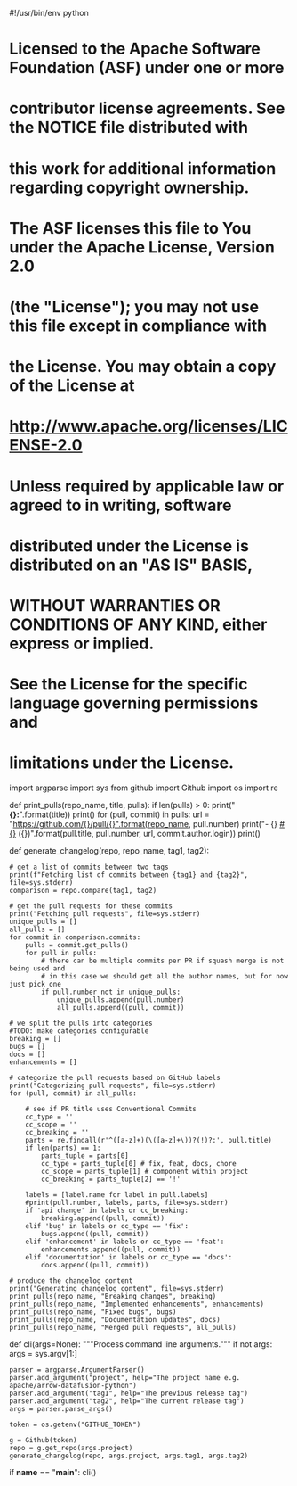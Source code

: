 #!/usr/bin/env python

# Licensed to the Apache Software Foundation (ASF) under one or more
# contributor license agreements.  See the NOTICE file distributed with
# this work for additional information regarding copyright ownership.
# The ASF licenses this file to You under the Apache License, Version 2.0
# (the "License"); you may not use this file except in compliance with
# the License.  You may obtain a copy of the License at
#
#    http://www.apache.org/licenses/LICENSE-2.0
#
# Unless required by applicable law or agreed to in writing, software
# distributed under the License is distributed on an "AS IS" BASIS,
# WITHOUT WARRANTIES OR CONDITIONS OF ANY KIND, either express or implied.
# See the License for the specific language governing permissions and
# limitations under the License.

import argparse
import sys
from github import Github
import os
import re


def print_pulls(repo_name, title, pulls):
if len(pulls)  > 0:
print("**{}:**".format(title))
print()
for (pull, commit) in pulls:
url = "https://github.com/{}/pull/{}".format(repo_name, pull.number)
print("- {} [#{}]({}) ({})".format(pull.title, pull.number, url, commit.author.login))
print()


def generate_changelog(repo, repo_name, tag1, tag2):

    # get a list of commits between two tags
    print(f"Fetching list of commits between {tag1} and {tag2}", file=sys.stderr)
    comparison = repo.compare(tag1, tag2)

    # get the pull requests for these commits
    print("Fetching pull requests", file=sys.stderr)
    unique_pulls = []
    all_pulls = []
    for commit in comparison.commits:
        pulls = commit.get_pulls()
        for pull in pulls:
            # there can be multiple commits per PR if squash merge is not being used and
            # in this case we should get all the author names, but for now just pick one
            if pull.number not in unique_pulls:
                unique_pulls.append(pull.number)
                all_pulls.append((pull, commit))

    # we split the pulls into categories
    #TODO: make categories configurable
    breaking = []
    bugs = []
    docs = []
    enhancements = []

    # categorize the pull requests based on GitHub labels
    print("Categorizing pull requests", file=sys.stderr)
    for (pull, commit) in all_pulls:

        # see if PR title uses Conventional Commits
        cc_type = ''
        cc_scope = ''
        cc_breaking = ''
        parts = re.findall(r'^([a-z]+)(\([a-z]+\))?(!)?:', pull.title)
        if len(parts) == 1:
            parts_tuple = parts[0]
            cc_type = parts_tuple[0] # fix, feat, docs, chore
            cc_scope = parts_tuple[1] # component within project
            cc_breaking = parts_tuple[2] == '!'

        labels = [label.name for label in pull.labels]
        #print(pull.number, labels, parts, file=sys.stderr)
        if 'api change' in labels or cc_breaking:
            breaking.append((pull, commit))
        elif 'bug' in labels or cc_type == 'fix':
            bugs.append((pull, commit))
        elif 'enhancement' in labels or cc_type == 'feat':
            enhancements.append((pull, commit))
        elif 'documentation' in labels or cc_type == 'docs':
            docs.append((pull, commit))

    # produce the changelog content
    print("Generating changelog content", file=sys.stderr)
    print_pulls(repo_name, "Breaking changes", breaking)
    print_pulls(repo_name, "Implemented enhancements", enhancements)
    print_pulls(repo_name, "Fixed bugs", bugs)
    print_pulls(repo_name, "Documentation updates", docs)
    print_pulls(repo_name, "Merged pull requests", all_pulls)


def cli(args=None):
"""Process command line arguments."""
if not args:
args = sys.argv[1:]

    parser = argparse.ArgumentParser()
    parser.add_argument("project", help="The project name e.g. apache/arrow-datafusion-python")
    parser.add_argument("tag1", help="The previous release tag")
    parser.add_argument("tag2", help="The current release tag")
    args = parser.parse_args()

    token = os.getenv("GITHUB_TOKEN")

    g = Github(token)
    repo = g.get_repo(args.project)
    generate_changelog(repo, args.project, args.tag1, args.tag2)

if __name__ == "__main__":
cli()